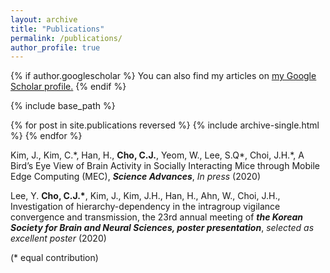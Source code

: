 ```yaml
---
layout: archive
title: "Publications"
permalink: /publications/
author_profile: true
---
```


{% if author.googlescholar %}
  You can also find my articles on <u><a href="{{author.googlescholar}}">my Google Scholar profile</a>.</u>
{% endif %}

{% include base_path %}

{% for post in site.publications reversed %}
  {% include archive-single.html %}
{% endfor %}

Kim, J., Kim, C.\*, Han, H., __Cho, C.J.__, Yeom, W., Lee, S.Q\*, Choi, J.H.\*, A Bird’s Eye View of Brain Activity in
Socially Interacting Mice through Mobile Edge Computing (MEC), **_Science Advances_**, _In press_ (2020)

Lee, Y. __Cho, C.J.\*__, Kim, J., Kim, J.H., Han, H., Ahn, W., Choi, J.H., Investigation of hierarchy-dependency in
the intragroup vigilance convergence and transmission, the 23rd annual meeting of **_the Korean Society for Brain
and Neural Sciences, poster presentation_**, _selected as excellent poster_ (2020)

(\* equal contribution)
